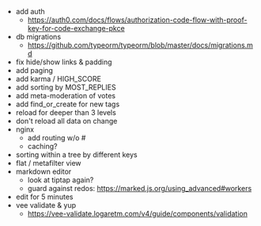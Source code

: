 - add auth
  - https://auth0.com/docs/flows/authorization-code-flow-with-proof-key-for-code-exchange-pkce
- db migrations
  - https://github.com/typeorm/typeorm/blob/master/docs/migrations.md
- fix hide/show links & padding
- add paging
- add karma / HIGH_SCORE
- add sorting by MOST_REPLIES
- add meta-moderation of votes
- add find_or_create for new tags
- reload for deeper than 3 levels
- don't reload all data on change
- nginx
  - add routing w/o #
  - caching?
- sorting within a tree by different keys
- flat / metafilter view
- markdown editor
  - look at tiptap again?
  - guard against redos: https://marked.js.org/using_advanced#workers
- edit for 5 minutes
- vee validate & yup
  - https://vee-validate.logaretm.com/v4/guide/components/validation
